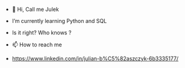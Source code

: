- 👋 Hi, Call me Julek
- I’m currently learning Python and SQL
- Is it right? Who knows ? 

- 📫 How to reach me 
- https://www.linkedin.com/in/julian-b%C5%82aszczyk-6b3335177/

<!---
Julo0o/Julo0o is a ✨ special ✨ repository because its `README.md` (this file) appears on your GitHub profile.
You can click the Preview link to take a look at your changes.
--->
